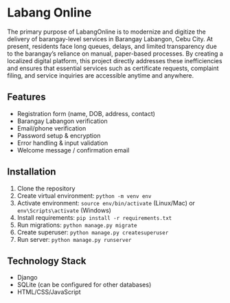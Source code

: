 # Labang Online

The primary purpose of LabangOnline is to modernize and digitize the delivery of barangay-level services in Barangay Labangon, Cebu City. At present, residents face long queues, delays, and limited transparency due to the barangay’s reliance on manual, paper-based processes. By creating a localized digital platform, this project directly addresses these inefficiencies and ensures that essential services such as certificate requests, complaint filing, and service inquiries are accessible anytime and anywhere.

## Features

- Registration form (name, DOB, address, contact)
- Barangay Labangon verification
- Email/phone verification
- Password setup & encryption
- Error handling & input validation
- Welcome message / confirmation email

## Installation

1. Clone the repository
2. Create virtual environment: `python -m venv env`
3. Activate environment: `source env/bin/activate` (Linux/Mac) or `env\Scripts\activate`
(Windows)
4. Install requirements: `pip install -r requirements.txt`
5. Run migrations: `python manage.py migrate`
6. Create superuser: `python manage.py createsuperuser`
7. Run server: `python manage.py runserver`

## Technology Stack
- Django
- SQLite (can be configured for other databases)
- HTML/CSS/JavaScript

